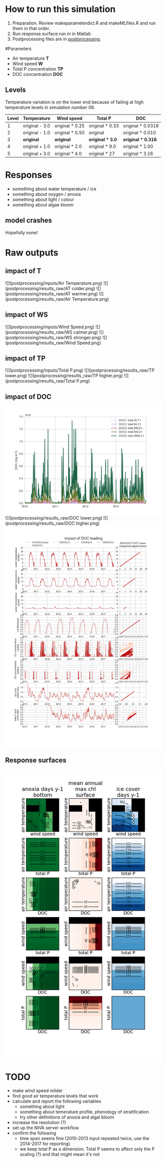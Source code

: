 # How to run this simulation

1. Preparation. Review makeparameterdict.R and makeMLfiles.R and run
   them in that order.
1. Run response.surface.run.m in Matlab
1. Postprocessing files are in [postprocessing](postprocessing).

#Parameters

* Air temperature **T**
* Wind speed **W**
* Total P concentration **TP**
* DOC concentration **DOC**

## Levels

Temperature variation is on the lower end because of failing at high
temperature levels in simulation number 06. 

Level | Temperature | Wind speed | Total P | DOC
--- | --- | --- | --- | ---
1 | original - 3.0 | original * 0.25 | original * 0.33 | original * 0.0316 
2 | original - 1.0 | original * 0.50 | original | original * 0.010
3 | **original** | **original** | **original * 3.0** |  **original * 0.316** 
4 | original + 1.0 | original * 2.0 | original * 9.0 | original * 1.00
5 | original + 3.0 | original * 4.0 | original * 27 | original * 3.16

# Responses

* something about water temperature / ice
* something about oxygen / anoxia
* something about light / colour
* something about algae bloom

## model crashes

Hopefully none!

# Raw outputs

## impact of **T**

![](postprocessing/inputs/Air Temperature.png) 
![](postprocessing/results_raw/AT colder.png) 
![](postprocessing/results_raw/AT warmer.png) 
![](postprocessing/results_raw/Air Temperature.png) 

## impact of **WS**

![](postprocessing/inputs/Wind Speed.png) 
![](postprocessing/results_raw/WS calmer.png) 
![](postprocessing/results_raw/WS stronger.png) 
![](postprocessing/results_raw/Wind Speed.png) 

## impact of **TP**

![](postprocessing/inputs/Total P.png) 
![](postprocessing/results_raw/TP lower.png) 
![](postprocessing/results_raw/TP higher.png) 
![](postprocessing/results_raw/Total P.png) 

## impact of **DOC**

![](postprocessing/inputs/DOC.png) 
![](postprocessing/results_raw/DOC lower.png) 
![](postprocessing/results_raw/DOC higher.png) 
![](postprocessing/results_raw/DOC.png) 




## Response surfaces

![](postprocessing/RSver1.png)

# TODO

- make wind speed milder
- find good air temperature levels that work
- calculate and report the following variables
  - something about light
  - something about temerature profile, phenology of stratification
  - try other definitions of anoxia and algal bloom
- increase the resolution (?)
- set up the NIVA server workflow 
- confirm the following
  - time span seems fine (2010-2013 input repeated twice, use the
    2014-2017 for reporting)
  - we keep total P as a dimension. Total P seems to affect only the P scaling (?)
    and that might mean it's not 
